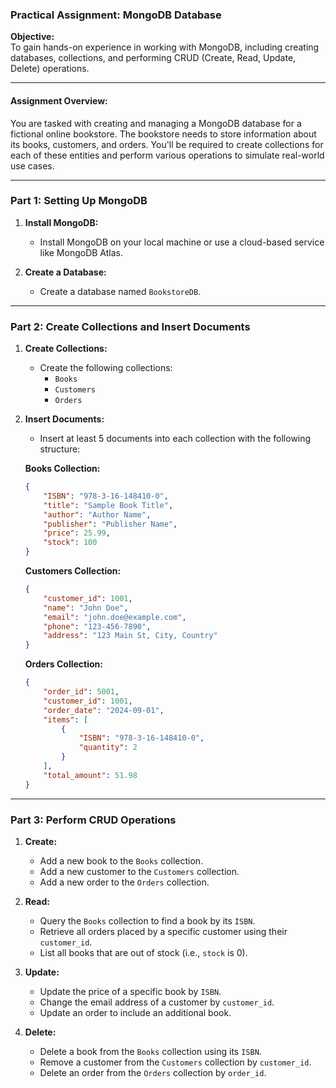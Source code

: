 ### Practical Assignment: MongoDB Database

**Objective:**  
To gain hands-on experience in working with MongoDB, including creating databases, collections, and performing CRUD (Create, Read, Update, Delete) operations.

---

#### **Assignment Overview:**
You are tasked with creating and managing a MongoDB database for a fictional online bookstore. The bookstore needs to store information about its books, customers, and orders. You'll be required to create collections for each of these entities and perform various operations to simulate real-world use cases.

---

### **Part 1: Setting Up MongoDB**

1. **Install MongoDB:**
   - Install MongoDB on your local machine or use a cloud-based service like MongoDB Atlas.

2. **Create a Database:**
   - Create a database named `BookstoreDB`.

---

### **Part 2: Create Collections and Insert Documents**

1. **Create Collections:**
   - Create the following collections:
     - `Books`
     - `Customers`
     - `Orders`

2. **Insert Documents:**
   - Insert at least 5 documents into each collection with the following structure:

   **Books Collection:**
   ```json
   {
       "ISBN": "978-3-16-148410-0",
       "title": "Sample Book Title",
       "author": "Author Name",
       "publisher": "Publisher Name",
       "price": 25.99,
       "stock": 100
   }
   ```

   **Customers Collection:**
   ```json
   {
       "customer_id": 1001,
       "name": "John Doe",
       "email": "john.doe@example.com",
       "phone": "123-456-7890",
       "address": "123 Main St, City, Country"
   }
   ```

   **Orders Collection:**
   ```json
   {
       "order_id": 5001,
       "customer_id": 1001,
       "order_date": "2024-09-01",
       "items": [
           {
               "ISBN": "978-3-16-148410-0",
               "quantity": 2
           }
       ],
       "total_amount": 51.98
   }
   ```

---

### **Part 3: Perform CRUD Operations**

1. **Create:**
   - Add a new book to the `Books` collection.
   - Add a new customer to the `Customers` collection.
   - Add a new order to the `Orders` collection.

2. **Read:**
   - Query the `Books` collection to find a book by its `ISBN`.
   - Retrieve all orders placed by a specific customer using their `customer_id`.
   - List all books that are out of stock (i.e., `stock` is 0).

3. **Update:**
   - Update the price of a specific book by `ISBN`.
   - Change the email address of a customer by `customer_id`.
   - Update an order to include an additional book.

4. **Delete:**
   - Delete a book from the `Books` collection using its `ISBN`.
   - Remove a customer from the `Customers` collection by `customer_id`.
   - Delete an order from the `Orders` collection by `order_id`.



